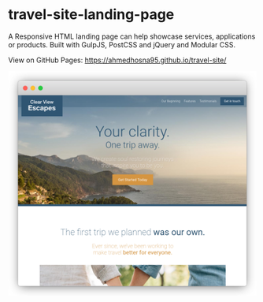 # travel-site-landing-page
A Responsive HTML landing page can help showcase services, applications or products. Built with GulpJS, PostCSS and jQuery and Modular CSS.

View on GitHub Pages: https://ahmedhosna95.github.io/travel-site/

![](/app/assets/images/tsgulp-banner.png)

